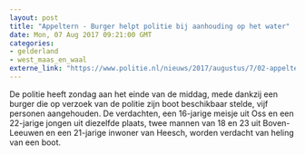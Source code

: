 ```yaml
---
layout: post
title: "Appeltern - Burger helpt politie bij aanhouding op het water"
date: Mon, 07 Aug 2017 09:21:00 GMT
categories: 
- gelderland 
- west_maas_en_waal 
externe_link: "https://www.politie.nl/nieuws/2017/augustus/7/02-appeltern-burger-helpt-politie-bij-aanhouding-op-het-water.html"
---
```


De politie heeft zondag aan het einde van de middag, mede dankzij een burger die op verzoek van de politie zijn boot beschikbaar stelde, vijf personen aangehouden. De verdachten, een 16-jarige meisje uit Oss en een 22-jarige jongen uit diezelfde plaats, twee mannen van 18 en 23 uit Boven-Leeuwen  en een 21-jarige inwoner van Heesch, worden verdacht van heling van een boot.
